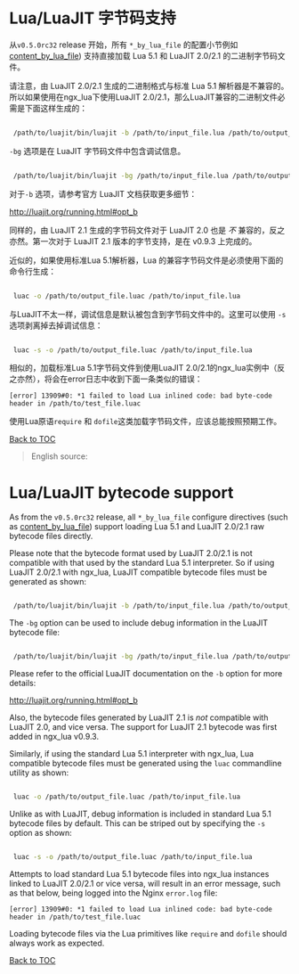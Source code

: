 Lua/LuaJIT 字节码支持
===========================

从`v0.5.0rc32` release 开始，所有 `*_by_lua_file` 的配置小节例如 [content_by_lua_file](#content_by_lua_file)) 支持直接加载 Lua 5.1 和 LuaJIT 2.0/2.1 的二进制字节码文件。

请注意，由 LuaJIT 2.0/2.1 生成的二进制格式与标准 Lua 5.1 解析器是不兼容的。所以如果使用在ngx_lua下使用LuaJIT 2.0/2.1，那么LuaJIT兼容的二进制文件必需是下面这样生成的：

```bash

 /path/to/luajit/bin/luajit -b /path/to/input_file.lua /path/to/output_file.luac
```

`-bg` 选项是在 LuaJIT 字节码文件中包含调试信息。

```bash

 /path/to/luajit/bin/luajit -bg /path/to/input_file.lua /path/to/output_file.luac
```

对于`-b` 选项，请参考官方 LuaJIT 文档获取更多细节：

<http://luajit.org/running.html#opt_b>

同样的，由 LuaJIT 2.1 生成的字节码文件对于 LuaJIT 2.0 也是 *不* 兼容的，反之亦然。第一次对于 LuaJIT 2.1 版本的字节支持，是在 v0.9.3 上完成的。

近似的，如果使用标准Lua 5.1解析器，Lua 的兼容字节码文件是必须使用下面的命令行生成：

```bash

 luac -o /path/to/output_file.luac /path/to/input_file.lua
```

与LuaJIT不太一样，调试信息是默认被包含到字节码文件中的。这里可以使用 `-s` 选项剥离掉去掉调试信息：

```bash

 luac -s -o /path/to/output_file.luac /path/to/input_file.lua
```

相似的，加载标准Lua 5.1字节码文件到使用LuaJIT 2.0/2.1的ngx_lua实例中（反之亦然），将会在error日志中收到下面一条类似的错误：

    [error] 13909#0: *1 failed to load Lua inlined code: bad byte-code header in /path/to/test_file.luac

使用Lua原语`require` 和 `dofile`这类加载字节码文件，应该总能按照预期工作。

[Back to TOC](#table-of-contents)

> English source:

Lua/LuaJIT bytecode support
===========================

As from the `v0.5.0rc32` release, all `*_by_lua_file` configure directives (such as [content_by_lua_file](#content_by_lua_file)) support loading Lua 5.1 and LuaJIT 2.0/2.1 raw bytecode files directly.

Please note that the bytecode format used by LuaJIT 2.0/2.1 is not compatible with that used by the standard Lua 5.1 interpreter. So if using LuaJIT 2.0/2.1 with ngx_lua, LuaJIT compatible bytecode files must be generated as shown:

```bash

 /path/to/luajit/bin/luajit -b /path/to/input_file.lua /path/to/output_file.luac
```

The `-bg` option can be used to include debug information in the LuaJIT bytecode file:

```bash

 /path/to/luajit/bin/luajit -bg /path/to/input_file.lua /path/to/output_file.luac
```

Please refer to the official LuaJIT documentation on the `-b` option for more details:

<http://luajit.org/running.html#opt_b>

Also, the bytecode files generated by LuaJIT 2.1 is *not* compatible with LuaJIT 2.0, and vice versa. The support for LuaJIT 2.1 bytecode was first added in ngx_lua v0.9.3.

Similarly, if using the standard Lua 5.1 interpreter with ngx_lua, Lua compatible bytecode files must be generated using the `luac` commandline utility as shown:

```bash

 luac -o /path/to/output_file.luac /path/to/input_file.lua
```

Unlike as with LuaJIT, debug information is included in standard Lua 5.1 bytecode files by default. This can be striped out by specifying the `-s` option as shown:

```bash

 luac -s -o /path/to/output_file.luac /path/to/input_file.lua
```

Attempts to load standard Lua 5.1 bytecode files into ngx_lua instances linked to LuaJIT 2.0/2.1 or vice versa, will result in an error message, such as that below, being logged into the Nginx `error.log` file:


    [error] 13909#0: *1 failed to load Lua inlined code: bad byte-code header in /path/to/test_file.luac


Loading bytecode files via the Lua primitives like `require` and `dofile` should always work as expected.

[Back to TOC](#table-of-contents)
